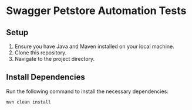 # Swagger Petstore Automation Tests

## Setup

1. Ensure you have Java and Maven installed on your local machine.
2. Clone this repository.
3. Navigate to the project directory.

## Install Dependencies

Run the following command to install the necessary dependencies:

```bash
mvn clean install

